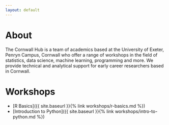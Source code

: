 ```yaml
---
layout: default
---
```


# About

The Cornwall Hub is a team of academics based at the University of Exeter, Penryn Campus, Cornwall
who offer a range of workshops in the field of statistics, data science, machine learning, programming
and more. We provide technical and analytical support for early career researchers based in Cornwall.

# Workshops

* [R Basics]({{ site.baseurl }}{% link workshops/r-basics.md %})
* [Introduction to Python]({{ site.baseurl }}{% link workshops/intro-to-python.md %})